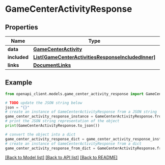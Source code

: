 # GameCenterActivityResponse


## Properties

Name | Type | Description | Notes
------------ | ------------- | ------------- | -------------
**data** | [**GameCenterActivity**](GameCenterActivity.md) |  | 
**included** | [**List[GameCenterActivitiesResponseIncludedInner]**](GameCenterActivitiesResponseIncludedInner.md) |  | [optional] 
**links** | [**DocumentLinks**](DocumentLinks.md) |  | 

## Example

```python
from openapi_client.models.game_center_activity_response import GameCenterActivityResponse

# TODO update the JSON string below
json = "{}"
# create an instance of GameCenterActivityResponse from a JSON string
game_center_activity_response_instance = GameCenterActivityResponse.from_json(json)
# print the JSON string representation of the object
print(GameCenterActivityResponse.to_json())

# convert the object into a dict
game_center_activity_response_dict = game_center_activity_response_instance.to_dict()
# create an instance of GameCenterActivityResponse from a dict
game_center_activity_response_from_dict = GameCenterActivityResponse.from_dict(game_center_activity_response_dict)
```
[[Back to Model list]](../README.md#documentation-for-models) [[Back to API list]](../README.md#documentation-for-api-endpoints) [[Back to README]](../README.md)


